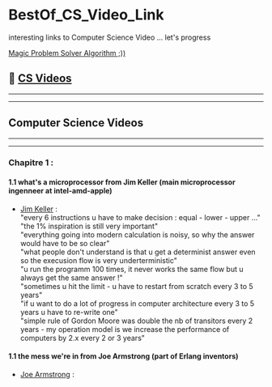 # BestOf_CS_Video_Link
interesting links to Computer Science Video ... let's progress 

[Magic Problem Solver Algorithm ;))](https://proftomcrick.com/2011/04/26/feynman-problem-solving-algorithm/)

## 🚀 [CS Videos](#CSV)

------------------------------------------------------------------------------------------------
------------------------------------------------------------------------------------------------

## <a name="CSV"></a> Computer Science Videos
------------------------------------------------------------------------------------------------
------------------------------------------------------------------------------------------------

### Chapitre 1 : 

#### 1.1 what's a microprocessor from Jim Keller (main microprocessor ingenneer at intel-amd-apple)
 * [Jim Keller](https://youtu.be/Nb2tebYAaOA) :  
 "every 6 instructions u have to make decision : equal - lower - upper ..."  
 "the 1% inspiration is still very important"  
 "everything going into modern calculation is noisy, so why the answer would have to be so clear"  
 "what people don't understand is that u get a determinist answer even so the execusion flow is very underterministic"  
 "u run the programm 100 times, it never works the same flow but u always get the same answer !"  
 "sometimes u hit the limit - u have to restart from scratch every 3 to 5 years"  
 "if u want to do a lot of progress in computer architecture every 3 to 5 years u have to re-write one"  
 "simple rule of Gordon Moore was double the nb of transitors every 2 years - my operation model is we increase the performance of computers by 2.x every 2 or 3 years"  
 
 
 #### 1.1 the mess we're in from Joe Armstrong (part of Erlang inventors)
  * [Joe Armstrong](https://youtu.be/lKXe3HUG2l4) :  


 


